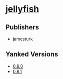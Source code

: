# [jellyfish](https://pypi.org/project/jellyfish)



## Publishers
- [jamesturk](https://pypi.org/user/jamesturk)


## Yanked Versions
- [0.8.0](https://pypi.org/project/jellyfish/0.8.0)
- [0.8.1](https://pypi.org/project/jellyfish/0.8.1)
 